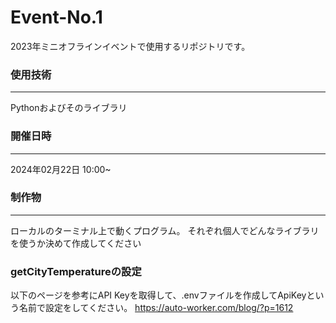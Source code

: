 # Event-No.1

2023年ミニオフラインイベントで使用するリポジトリです。


### 使用技術
---
Pythonおよびそのライブラリ

### 開催日時
---
2024年02月22日 10:00~

### 制作物
---
ローカルのターミナル上で動くプログラム。
それぞれ個人でどんなライブラリを使うか決めて作成してください

### getCityTemperatureの設定
以下のページを参考にAPI Keyを取得して、.envファイルを作成してApiKeyという名前で設定をしてください。
https://auto-worker.com/blog/?p=1612

